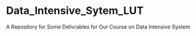 # Data_Intensive_Sytem_LUT
A Repository for Some Delivrables for Our Course on Data Intensive System 
